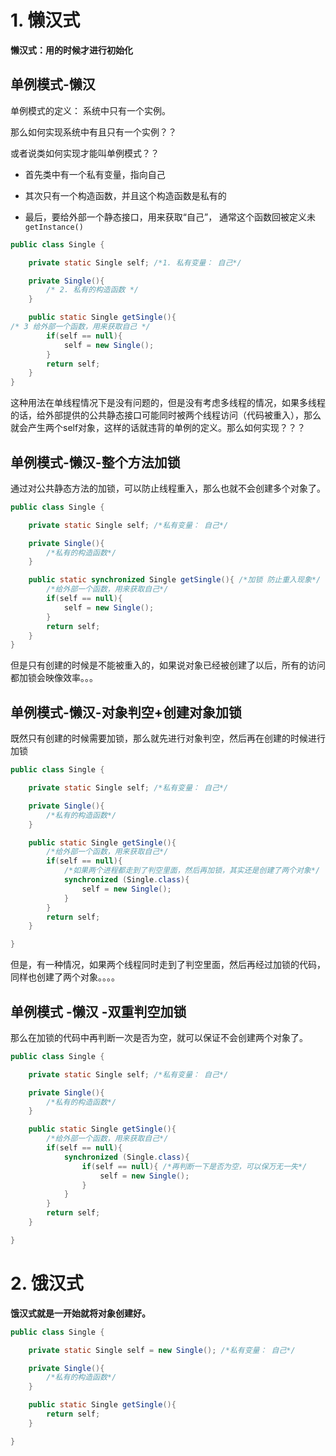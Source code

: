 

# 1. 懒汉式

**懒汉式：用的时候才进行初始化**

## 单例模式-懒汉

单例模式的定义： 系统中只有一个实例。

那么如何实现系统中有且只有一个实例？？

或者说类如何实现才能叫单例模式？？

- 首先类中有一个私有变量，指向自己

- 其次只有一个构造函数，并且这个构造函数是私有的

- 最后，要给外部一个静态接口，用来获取“自己”， 通常这个函数回被定义未`getInstance()`

```java
public class Single {

    private static Single self; /*1. 私有变量： 自己*/

    private Single(){
        /* 2. 私有的构造函数 */
    }

    public static Single getSingle(){
/* 3 给外部一个函数，用来获取自己 */
        if(self == null){
            self = new Single();
        }
        return self;
    }
}

```



这种用法在单线程情况下是没有问题的，但是没有考虑多线程的情况，如果多线程的话，给外部提供的公共静态接口可能同时被两个线程访问（代码被重入），那么就会产生两个self对象，这样的话就违背的单例的定义。那么如何实现？？？



## 单例模式-懒汉-整个方法加锁

通过对公共静态方法的加锁，可以防止线程重入，那么也就不会创建多个对象了。

```java
public class Single {

    private static Single self; /*私有变量： 自己*/

    private Single(){
        /*私有的构造函数*/
    }

    public static synchronized Single getSingle(){ /*加锁 防止重入现象*/
        /*给外部一个函数，用来获取自己*/
        if(self == null){
            self = new Single();
        }
        return self;
    }
}
```



但是只有创建的时候是不能被重入的，如果说对象已经被创建了以后，所有的访问都加锁会映像效率。。。



## 单例模式-懒汉-对象判空+创建对象加锁



既然只有创建的时候需要加锁，那么就先进行对象判空，然后再在创建的时候进行加锁

```java
public class Single {

    private static Single self; /*私有变量： 自己*/

    private Single(){
        /*私有的构造函数*/
    }

    public static Single getSingle(){ 
        /*给外部一个函数，用来获取自己*/
        if(self == null){
            /*如果两个进程都走到了判空里面，然后再加锁，其实还是创建了两个对象*/
            synchronized (Single.class){
                self = new Single();
            }
        }
        return self;
    }

}

```



但是，有一种情况，如果两个线程同时走到了判空里面，然后再经过加锁的代码，同样也创建了两个对象。。。。



## 单例模式 -懒汉 -双重判空加锁

那么在加锁的代码中再判断一次是否为空，就可以保证不会创建两个对象了。

```java
public class Single {

    private static Single self; /*私有变量： 自己*/

    private Single(){
        /*私有的构造函数*/
    }

    public static Single getSingle(){
        /*给外部一个函数，用来获取自己*/
        if(self == null){
            synchronized (Single.class){
                if(self == null){ /*再判断一下是否为空，可以保万无一失*/
                    self = new Single();
                }
            }
        }
        return self;
    }

}


```



# 2. 饿汉式

**饿汉式就是一开始就将对象创建好。**

```java
public class Single {

    private static Single self = new Single(); /*私有变量： 自己*/

    private Single(){
        /*私有的构造函数*/
    }

    public static Single getSingle(){
        return self;
    }

}


```

